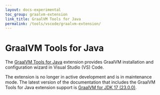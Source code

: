 ```yaml
---
layout: docs-experimental
toc_group: graalvm-extension
link_title: GraalVM Tools for Java
permalink: /tools/vscode/graalvm-extension/
---
```

# GraalVM Tools for Java

The [GraalVM Tools for Java](https://marketplace.visualstudio.com/items?itemName=oracle-labs-graalvm.graalvm) extension provides GraalVM installation and configuration wizard in Visual Studio (VS) Code. 

The extension is no longer in active development and is in maintenance mode. The latest version of the documentation that includes the GraalVM Tools for Java extension support is [GraalVM for JDK 17 (23.0.0)](https://www.graalvm.org/jdk17/tools/vscode/graalvm-extension/).

